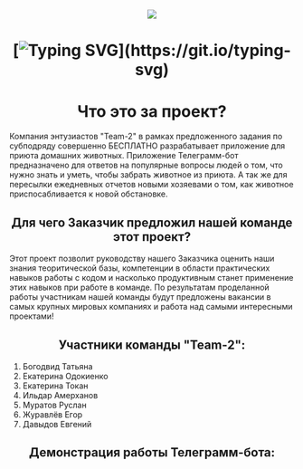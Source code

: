<h1 align="center"><img src="https://user-images.githubusercontent.com/117021568/225950800-10f14f33-b110-475b-b473-89e758f999c0.jpg">

# <h1 align="center">[![Typing SVG](https://readme-typing-svg.herokuapp.com?color=%2336Y7&lines=Telegram-Bot+"Looking+for+house")](https://git.io/typing-svg) 
## <h1 align="center">Что это за проект?
Компания энтузиастов "Team-2" в рамках предложенного задания по субподряду совершенно БЕСПЛАТНО разрабатывает приложение для приюта домашних животных. 
Приложение Телеграмм-бот предназначено для ответов на популярные вопросы людей о том, что нужно знать и уметь, чтобы забрать животное из приюта. 
А так же для пересылки ежедневных отчетов новыми хозяевами о том, как животное приспосабливается к новой обстановке.
## <h2 align="center">Для чего Заказчик предложил нашей команде этот проект?
Этот проект позволит руководству нашего Заказчика оценить наши знания теоритической базы, компетенции в области практических навыков работы с кодом
и насколько продуктивным станет применение этих навыков при работе в команде.
По результатам проделанной работы участникам нашей команды будут предложены вакансии в самых крупных мировых компаниях и работа над самыми интересными проектами!
## <h2 align="center">Участники команды "Team-2":
1. Богодвид Татьяна 
2. Екатерина Одокиенко
3. Екатерина Токан
4. Ильдар Амерханов
5. Муратов Руслан
6. Журавлёв Егор
7. Давыдов Евгений
## <h2 align="center">Демонстрация работы Телеграмм-бота:
